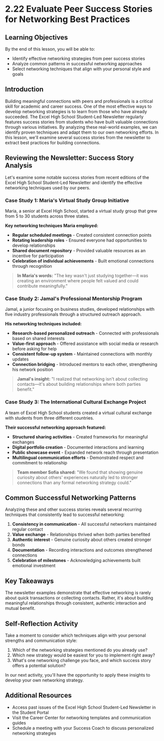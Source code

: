 # 2.22 Evaluate Peer Success Stories for Networking Best Practices

## Learning Objectives
By the end of this lesson, you will be able to:
- Identify effective networking strategies from peer success stories
- Analyze common patterns in successful networking approaches
- Select networking techniques that align with your personal style and goals

## Introduction

Building meaningful connections with peers and professionals is a critical skill for academic and career success. One of the most effective ways to develop networking strategies is to learn from those who have already succeeded. The Excel High School Student-Led Newsletter regularly features success stories from students who have built valuable connections through various initiatives. By analyzing these real-world examples, we can identify proven techniques and adapt them to our own networking efforts. In this lesson, we'll examine several success stories from the newsletter to extract best practices for building connections.

## Reviewing the Newsletter: Success Story Analysis

Let's examine some notable success stories from recent editions of the Excel High School Student-Led Newsletter and identify the effective networking techniques used by our peers.

### Case Study 1: Maria's Virtual Study Group Initiative

Maria, a senior at Excel High School, started a virtual study group that grew from 5 to 30 students across three states. 

**Key networking techniques Maria employed:**

- **Regular scheduled meetings** - Created consistent connection points
- **Rotating leadership roles** - Ensured everyone had opportunities to develop relationships
- **Shared document repository** - Provided valuable resources as an incentive for participation
- **Celebration of individual achievements** - Built emotional connections through recognition

> **In Maria's words:** "The key wasn't just studying together—it was creating an environment where people felt valued and could contribute meaningfully."

### Case Study 2: Jamal's Professional Mentorship Program

Jamal, a junior focusing on business studies, developed relationships with five industry professionals through a structured outreach approach. 

**His networking techniques included:**

- **Research-based personalized outreach** - Connected with professionals based on shared interests
- **Value-first approach** - Offered assistance with social media or research before asking for help
- **Consistent follow-up system** - Maintained connections with monthly updates
- **Connection bridging** - Introduced mentors to each other, strengthening his network position

> **Jamal's insight:** "I realized that networking isn't about collecting contacts—it's about building relationships where both parties benefit."

### Case Study 3: The International Cultural Exchange Project

A team of Excel High School students created a virtual cultural exchange with students from three different countries. 

**Their successful networking approach featured:**

- **Structured sharing activities** - Created frameworks for meaningful exchanges
- **Digital portfolio creation** - Documented interactions and learning
- **Public showcase event** - Expanded network reach through presentation
- **Multilingual communication efforts** - Demonstrated respect and commitment to relationship

> **Team member Sofia shared:** "We found that showing genuine curiosity about others' experiences naturally led to stronger connections than any formal networking strategy could."

## Common Successful Networking Patterns

Analyzing these and other success stories reveals several recurring techniques that consistently lead to successful networking:

1. **Consistency in communication** - All successful networkers maintained regular contact
2. **Value exchange** - Relationships thrived when both parties benefited
3. **Authentic interest** - Genuine curiosity about others created stronger bonds
4. **Documentation** - Recording interactions and outcomes strengthened connections
5. **Celebration of milestones** - Acknowledging achievements built emotional investment

## Key Takeaways

The newsletter examples demonstrate that effective networking is rarely about quick transactions or collecting contacts. Rather, it's about building meaningful relationships through consistent, authentic interaction and mutual benefit.

## Self-Reflection Activity

Take a moment to consider which techniques align with your personal strengths and communication style:

1. Which of the networking strategies mentioned do you already use?
2. Which new strategy would be easiest for you to implement right away?
3. What's one networking challenge you face, and which success story offers a potential solution?

In our next activity, you'll have the opportunity to apply these insights to develop your own networking strategy.

## Additional Resources
- Access past issues of the Excel High School Student-Led Newsletter in the Student Portal
- Visit the Career Center for networking templates and communication guides
- Schedule a meeting with your Success Coach to discuss personalized networking strategies
